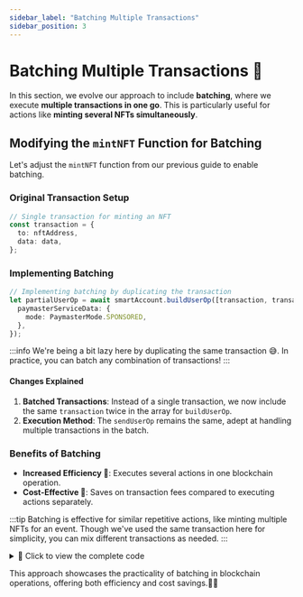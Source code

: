 ```yaml
---
sidebar_label: "Batching Multiple Transactions"
sidebar_position: 3
---
```


# Batching Multiple Transactions 🔄

In this section, we evolve our approach to include **batching**, where we execute **multiple transactions in one go**. This is particularly useful for actions like **minting several NFTs simultaneously**.

## Modifying the `mintNFT` Function for Batching

Let's adjust the `mintNFT` function from our previous guide to enable batching.

### Original Transaction Setup

```typescript
// Single transaction for minting an NFT
const transaction = {
  to: nftAddress,
  data: data,
};
```

### Implementing Batching

```typescript
// Implementing batching by duplicating the transaction
let partialUserOp = await smartAccount.buildUserOp([transaction, transaction], {
  paymasterServiceData: {
    mode: PaymasterMode.SPONSORED,
  },
});
```

:::info
We're being a bit lazy here by duplicating the same transaction 😅.
In practice, you can batch any combination of transactions!
:::

#### Changes Explained

1. **Batched Transactions**: Instead of a single transaction, we now include the same `transaction` twice in the array for `buildUserOp`.
2. **Execution Method**: The `sendUserOp` remains the same, adept at handling multiple transactions in the batch.

### Benefits of Batching

- **Increased Efficiency 🚀**: Executes several actions in one blockchain operation.
- **Cost-Effective 💸**: Saves on transaction fees compared to executing actions separately.

:::tip
Batching is effective for similar repetitive actions, like minting multiple NFTs for an event. Though we've used the same transaction here for simplicity, you can mix different transactions as needed.
:::

<details>
  <summary>📝 Click to view the complete code</summary>

```typescript
// Import necessary modules and configurations
import { config } from "dotenv"; // dotenv for loading environment variables from a .env file
import { IBundler, Bundler } from "@biconomy-devx/bundler"; // Biconomy bundler for managing gasless transactions
import {
  DEFAULT_ENTRYPOINT_ADDRESS,
  BiconomySmartAccountV2,
} from "@biconomy-devx/account"; // Default entry point and smart account module from Biconomy
import { Wallet, ethers, providers } from "ethers"; // ethers for interacting with the Ethereum blockchain
import { ChainId } from "@biconomy/core-types"; // Chain IDs for different blockchains supported by Biconomy
import {
  IPaymaster,
  BiconomyPaymaster,
  PaymasterMode,
} from "@biconomy-devx/paymaster"; // Paymaster interface and Biconomy implementation
import {
  ECDSAOwnershipValidationModule,
  DEFAULT_ECDSA_OWNERSHIP_MODULE,
} from "@biconomy/modules"; // Modules for ownership validation

config(); // Load environment variables from .env file

// Set up the Ethereum provider and wallet
const provider = new providers.JsonRpcProvider(
  "https://rpc.ankr.com/polygon_mumbai" // JSON-RPC provider URL for the Polygon Mumbai test network
);

const wallet = new Wallet(process.env.PRIVATE_KEY || "", provider); // Creating a wallet instance with a private key from environment variables

// Configure the Biconomy Bundler
const bundler: IBundler = new Bundler({
  bundlerUrl:
    "https://bundler.biconomy.io/api/v2/80001/nJPK7B3ru.dd7f7861-190d-41bd-af80-6877f74b8f44", // URL to the Biconomy bundler service

  chainId: ChainId.POLYGON_MUMBAI, // Chain ID for Polygon Mumbai test network

  entryPointAddress: DEFAULT_ENTRYPOINT_ADDRESS, // Default entry point address for the bundler
});

// Configure the Paymaster
const paymaster: IPaymaster = new BiconomyPaymaster({
  paymasterUrl:
    "https://paymaster.biconomy.io/api/v1/80001/Tpk8nuCUd.70bd3a7f-a368-4e5a-af14-80c7f1fcda1a", // URL to the Biconomy paymaster service
});

// Function to create a module for ownership validation
async function createModule() {
  return await ECDSAOwnershipValidationModule.create({
    signer: wallet, // The wallet acting as the signer
    moduleAddress: DEFAULT_ECDSA_OWNERSHIP_MODULE, // Address of the default ECDSA ownership validation module
  });
}

// Function to create a Biconomy Smart Account
async function createSmartAccount() {
  const module = await createModule(); // Create the validation module

  let smartAccount = await BiconomySmartAccountV2.create({
    chainId: ChainId.POLYGON_MUMBAI, // Chain ID for the Polygon Mumbai network
    bundler: bundler, // The configured bundler instance
    paymaster: paymaster, // The configured paymaster instance
    entryPointAddress: DEFAULT_ENTRYPOINT_ADDRESS, // Default entry point address
    defaultValidationModule: module, // The default validation module
    activeValidationModule: module, // The active validation module
  });

  console.log(
    "Smart Account Address: ",
    await smartAccount.getAccountAddress() // Logging the address of the created smart account
  );

  return smartAccount;
}

// Function to mint an NFT gaslessly
async function mintNFT() {
  // Create and initialize the smart account
  const smartAccount = await createSmartAccount();

  // Retrieve the address of the initialized smart account
  const address = await smartAccount.getAccountAddress();

  // Define the interface for interacting with the NFT contract
  const nftInterface = new ethers.utils.Interface([
    "function safeMint(address _to)",
  ]);

  // Encode the data for the 'safeMint' function call with the smart account address
  const data = nftInterface.encodeFunctionData("safeMint", [address]);

  // Specify the address of the NFT contract
  const nftAddress = "0x1758f42Af7026fBbB559Dc60EcE0De3ef81f665e";

  // Define the transaction to be sent to the NFT contract
  const transaction = {
    to: nftAddress,
    data: data,
  };

  // Build a partial User Operation (UserOp) with the transaction and set it to be sponsored
  let partialUserOp = await smartAccount.buildUserOp(
    [transaction, transaction],
    {
      paymasterServiceData: {
        mode: PaymasterMode.SPONSORED,
      },
    }
  );

  // Try to execute the UserOp and handle any errors
  try {
    // Send the UserOp through the smart account
    const userOpResponse = await smartAccount.sendUserOp(partialUserOp);

    // Wait for the transaction to complete and retrieve details
    const transactionDetails = await userOpResponse.wait();

    // Log the transaction details URL and the URL to view minted NFTs
    console.log(
      `Transaction Details: https://mumbai.polygonscan.com/tx/${transactionDetails.receipt.transactionHash}`
    );

    console.log(`View Minted NFTs: https://testnets.opensea.io/${address}`);
  } catch (e) {
    // Log any errors encountered during the transaction
    console.log("Error encountered: ", e);
  }
}

mintNFT();
```

</details>

This approach showcases the practicality of batching in blockchain operations, offering both efficiency and cost savings.🧑‍💻
